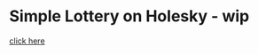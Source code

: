 # Simple Lottery on Holesky - wip
<a href=https://khairultruestory.github.io/Blockchain-Simple-Lottery-Holesky/>click here</a>
